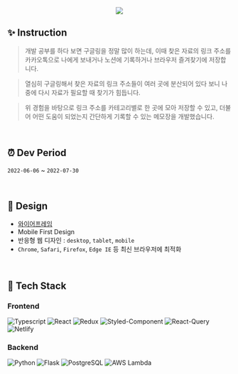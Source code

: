 <p align="center">
<img src="https://user-images.githubusercontent.com/89760088/180961840-fb3afe8d-4bf5-4ead-977f-c5a474c317a6.png"/>
</p>

## ✨ Instruction

> 개발 공부를 하다 보면 구글링을 정말 많이 하는데, 이때 찾은 자료의 링크 주소를 카카오톡으로 나에게 보내거나 노션에 기록하거나 브라우저 즐겨찾기에 저장합니다.

> 열심히 구글링해서 찾은 자료의 링크 주소들이 여러 곳에 분산되어 있다 보니 나중에 다시 자료가 필요할 때 찾기가 힘듭니다.

> 위 경험을 바탕으로 링크 주소를 카테고리별로 한 곳에 모아 저장할 수 있고, 더불어 어떤 도움이 되었는지 간단하게 기록할 수 있는 메모장을 개발했습니다.

<br/>

## ⏰ Dev Period

`2022-06-06` ~ `2022-07-30`

<br/>

## 💅 Design

- [와이어프레임](https://www.figma.com/file/hg9Km0N47f3xC2M2Kk3lRh/Link-Memo)
- Mobile First Design
- 반응형 웹 디자인 : `desktop`, `tablet`, `mobile`
- `Chrome`, `Safari`, `Firefox`, `Edge IE` 등 최신 브라우저에 최적화

<br/>

## 🔨 Tech Stack

### Frontend

<img alt="Typescript" src ="https://img.shields.io/badge/TypeScript-3178C6.svg?&logo=JavaScript&logoColor=white"/> <img alt="React" src ="https://img.shields.io/badge/React-61DAFB.svg?&logo=React&logoColor=white"/>
<img alt="Redux" src ="https://img.shields.io/badge/Redux-764ABC.svg?&logo=Redux&logoColor=white"/>
<img alt="Styled-Component" src ="https://img.shields.io/badge/Styled Components-DB7093.svg?&logo=styled-components&logoColor=white"/>
<img alt="React-Query" src ="https://img.shields.io/badge/React Query-FF4154.svg?&logo=React Query&logoColor=white"/>
<img alt="Netlify" src ="https://img.shields.io/badge/Netlify-00C7B7.svg?&logo=Netlify&logoColor=white"/>

### Backend

<img alt="Python" src ="https://img.shields.io/badge/Python-3776AB.svg?&logo=Python&logoColor=white"/> <img alt="Flask" src ="https://img.shields.io/badge/Flask-000000.svg?&logo=Flask&logoColor=white"/> <img alt="PostgreSQL" src ="https://img.shields.io/badge/PostgreSQL-4169E1.svg?&logo=PostgreSQL&logoColor=white"/>
<img alt="AWS Lambda" src ="https://img.shields.io/badge/AWS Lambda-FF9900.svg?&logo=AWS Lambda&logoColor=white"/>
